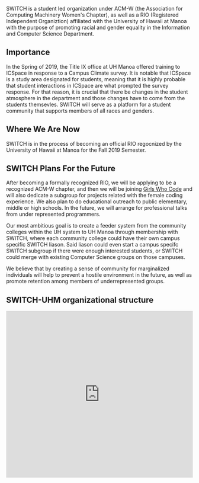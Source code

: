 
SWITCH is a student led organization under ACM-W (the Association for Computing Machinery Women's Chapter), as well as a RIO (Registered Independent Organiztion) affiliated with the University of Hawaii at Manoa with the purpose of promoting racial and gender equality in the Information and Computer Science Department. 

## Importance
In the Spring of 2019, the Title IX office at UH Manoa offered training to ICSpace in response to a Campus Climate survey. It is notable that ICSpace is a study area designated for students, meaning that it is highly probable that student interactions in ICSpace are what prompted the survey response. For that reason, it is crucial that there be changes in the student atmosphere in the department and those changes have to come from the students themsevles. SWITCH will serve as a platform for a student community that supports members of all races and genders. 

## Where We Are Now
SWITCH is in the process of becoming an official RIO regocnized by the University of Hawaii at Manoa for the Fall 2019 Semester. 

## SWITCH Plans For the Future
After becoming a formally recognized RIO, we will be applying to be a recognized ACM-W chapter, and then we will be joining [Girls Who Code](https://girlswhocode.com/) and will also dedicate a subgroup for projects related with the female coding experience. We also plan to do educational outreach to public elementary, middle or high schools. In the future, we will arrange for professional talks from under represented programmers. 

Our most ambitious goal is to create a feeder system from the community colleges within the UH system to UH Manoa through membership with SWITCH, where each community college could have their own campus specific SWITCH liason. Said liason could even start a campus specifc SWITCH subgroup if there were enough interested students, or SWITCH could merge with existing Computer Science groups on those campuses. 

We believe that by creating a sense of community for marginalized individuals will help to prevent a hostile environment in the future, as well as promote retention among members of underrepresented groups. 

## SWITCH-UHM organizational structure
<iframe src="https://onodo.org/visualizations/88769/embed/" width="100%" height="450px" scrolling="no" marginheight="0" frameborder="0" allowfullscreen></iframe>
